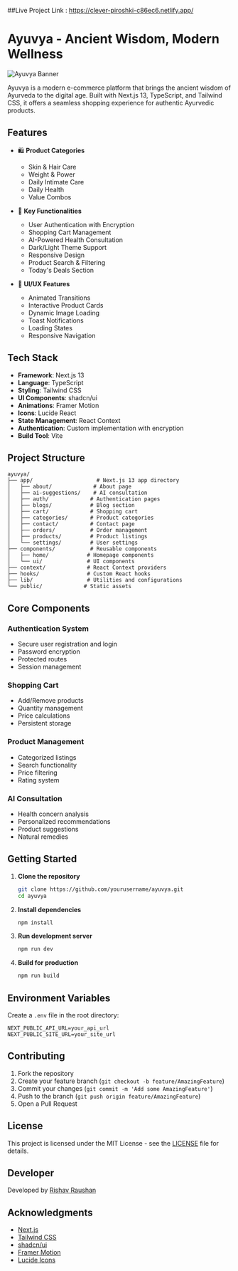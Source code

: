 
##Live Project Link : https://clever-piroshki-c86ec6.netlify.app/

# Ayuvya - Ancient Wisdom, Modern Wellness

![Ayuvya Banner](https://images.unsplash.com/photo-1544367567-0f2fcb009e0b)

Ayuvya is a modern e-commerce platform that brings the ancient wisdom of Ayurveda to the digital age. Built with Next.js 13, TypeScript, and Tailwind CSS, it offers a seamless shopping experience for authentic Ayurvedic products.

## Features

- 🛍️ **Product Categories**
  - Skin & Hair Care
  - Weight & Power
  - Daily Intimate Care
  - Daily Health
  - Value Combos

- 🌟 **Key Functionalities**
  - User Authentication with Encryption
  - Shopping Cart Management
  - AI-Powered Health Consultation
  - Dark/Light Theme Support
  - Responsive Design
  - Product Search & Filtering
  - Today's Deals Section

- 💫 **UI/UX Features**
  - Animated Transitions
  - Interactive Product Cards
  - Dynamic Image Loading
  - Toast Notifications
  - Loading States
  - Responsive Navigation

## Tech Stack

- **Framework**: Next.js 13
- **Language**: TypeScript
- **Styling**: Tailwind CSS
- **UI Components**: shadcn/ui
- **Animations**: Framer Motion
- **Icons**: Lucide React
- **State Management**: React Context
- **Authentication**: Custom implementation with encryption
- **Build Tool**: Vite

## Project Structure

```
ayuvya/
├── app/                    # Next.js 13 app directory
│   ├── about/             # About page
│   ├── ai-suggestions/    # AI consultation
│   ├── auth/             # Authentication pages
│   ├── blogs/            # Blog section
│   ├── cart/             # Shopping cart
│   ├── categories/       # Product categories
│   ├── contact/          # Contact page
│   ├── orders/           # Order management
│   ├── products/         # Product listings
│   └── settings/         # User settings
├── components/           # Reusable components
│   ├── home/            # Homepage components
│   └── ui/              # UI components
├── context/             # React Context providers
├── hooks/               # Custom React hooks
├── lib/                 # Utilities and configurations
└── public/             # Static assets
```

## Core Components

### Authentication System
- Secure user registration and login
- Password encryption
- Protected routes
- Session management

### Shopping Cart
- Add/Remove products
- Quantity management
- Price calculations
- Persistent storage

### Product Management
- Categorized listings
- Search functionality
- Price filtering
- Rating system

### AI Consultation
- Health concern analysis
- Personalized recommendations
- Product suggestions
- Natural remedies

## Getting Started

1. **Clone the repository**
   ```bash
   git clone https://github.com/yourusername/ayuvya.git
   cd ayuvya
   ```

2. **Install dependencies**
   ```bash
   npm install
   ```

3. **Run development server**
   ```bash
   npm run dev
   ```

4. **Build for production**
   ```bash
   npm run build
   ```

## Environment Variables

Create a `.env` file in the root directory:

```env
NEXT_PUBLIC_API_URL=your_api_url
NEXT_PUBLIC_SITE_URL=your_site_url
```

## Contributing

1. Fork the repository
2. Create your feature branch (`git checkout -b feature/AmazingFeature`)
3. Commit your changes (`git commit -m 'Add some AmazingFeature'`)
4. Push to the branch (`git push origin feature/AmazingFeature`)
5. Open a Pull Request

## License

This project is licensed under the MIT License - see the [LICENSE](LICENSE) file for details.

## Developer

Developed by [Rishav Raushan](https://github.com/rishav-raushan)

## Acknowledgments

- [Next.js](https://nextjs.org/)
- [Tailwind CSS](https://tailwindcss.com/)
- [shadcn/ui](https://ui.shadcn.com/)
- [Framer Motion](https://www.framer.com/motion/)
- [Lucide Icons](https://lucide.dev/)
